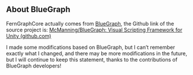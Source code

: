 ## About BlueGraph

FernGraphCore actually comes from [BlueGraph](https://github.com/McManning/BlueGraph), the Github link of the source project is: [McManning/BlueGraph: Visual Scripting Framework for Unity (github.com)](https://github.com/McManning/BlueGraph)

I made some modifications based on BlueGraph, but I can’t remember exactly what I changed, and there may be more modifications in the future, but I will continue to keep this statement, thanks to the contributions of BlueGraph developers!
